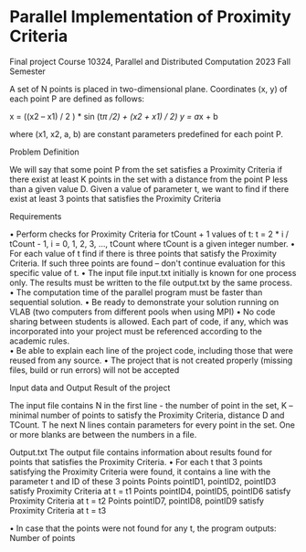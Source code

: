 # Parallel Implementation of Proximity Criteria
Final project
Course 10324, Parallel and Distributed Computation
2023 Fall Semester

A set of N points is placed in two-dimensional plane. Coordinates (x, y) of each point P are defined as follows:

x = ((x2 – x1) / 2 ) * sin (t*π /2) + (x2 + x1) / 2) 
y = a*x + b

where (x1, x2, a, b) are constant parameters predefined for each point P.

Problem Definition

We will say that some point P from the set satisfies a Proximity Criteria if there exist at least K points in the set with a distance from the point P less than a given value D.
Given a value of parameter t, we want to find if there exist at least 3 points that satisfies the Proximity Criteria 

Requirements

•	Perform checks for Proximity Criteria for tCount + 1 values of  t:
 t = 2 * i / tCount  - 1,          i = 0,  1,  2,  3, …,  tCount
		where tCount is a given integer number.
•	For each value of t find if there is three points that satisfy the Proximity Criteria. If such three points are found – don't continue evaluation for this specific value of t. 
•	The input file input.txt initially is known for one process only. The results must be written to the file output.txt by the same process. 
•	The computation time of the parallel program must be faster than sequential solution. 
•	Be ready to demonstrate your solution running on VLAB (two computers from different pools when using MPI)
•	No code sharing between students is allowed. Each part of code, if any, which was incorporated into your project must be referenced according to the academic rules.  
•	Be able to explain each line of the project code, including those that were reused from any source. 
•	The project that is not created properly (missing files, build or run errors) will not be accepted


Input data and Output Result of the project

The input file contains N in the first line - the number of point in the set, K – minimal number of points to satisfy the Proximity Criteria, distance D  and TCount. T
he next N lines contain parameters for every point in the set. One or more blanks are between the numbers in a file.

Output.txt
The output file contains information about results found for points that satisfies the Proximity Criteria. 
•	For each t that 3 points satisfying the Proximity Criteria were found, it contains a line with the parameter t and ID of these 3 points
Points  pointID1, pointID2, pointID3 satisfy Proximity Criteria at t = t1 
Points  pointID4, pointID5, pointID6 satisfy Proximity Criteria at t = t2
Points  pointID7, pointID8, pointID9 satisfy Proximity Criteria at t = t3

•	In case that the points were not found for any t, the program outputs:
Number of points
